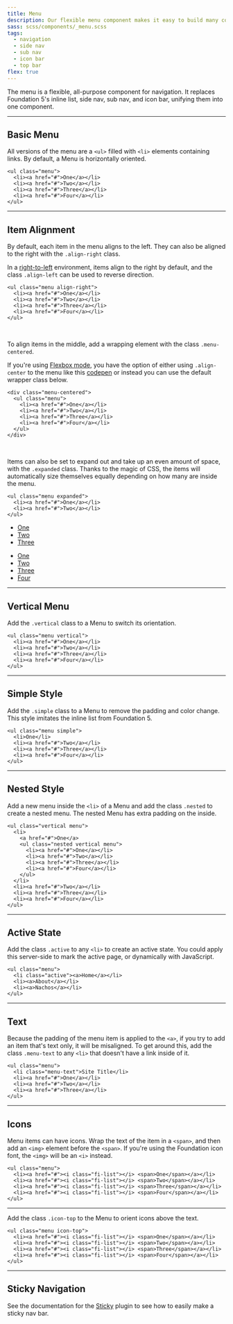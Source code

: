 ```yaml
---
title: Menu
description: Our flexible menu component makes it easy to build many common navigation patterns, all with the same markup.
sass: scss/components/_menu.scss
tags:
  - navigation
  - side nav
  - sub nav
  - icon bar
  - top bar
flex: true
---
```


The menu is a flexible, all-purpose component for navigation. It replaces Foundation 5's inline list, side nav, sub nav, and icon bar, unifying them into one component.

---

## Basic Menu

All versions of the menu are a `<ul>` filled with `<li>` elements containing links. By default, a Menu is horizontally oriented.

```html_example
<ul class="menu">
  <li><a href="#">One</a></li>
  <li><a href="#">Two</a></li>
  <li><a href="#">Three</a></li>
  <li><a href="#">Four</a></li>
</ul>
```

---

## Item Alignment

By default, each item in the menu aligns to the left. They can also be aligned to the right with the `.align-right` class.

<div class="warning callout">
  <p>In a <a href="rtl.html">right-to-left</a> environment, items align to the right by default, and the class <code>.align-left</code> can be used to reverse direction.</p>
</div>

```html_example
<ul class="menu align-right">
  <li><a href="#">One</a></li>
  <li><a href="#">Two</a></li>
  <li><a href="#">Three</a></li>
  <li><a href="#">Four</a></li>
</ul>
```

<br>

To align items in the middle, add a wrapping element with the class `.menu-centered`.

<div class="primary callout">
  <p>If you're using <a href="flexbox.html">Flexbox mode</a>, you have the option of either using <code>.align-center</code> to the menu like this <a href="http://codepen.io/IamManchanda/pen/jyGjmV">codepen</a> or instead you can use the default wrapper class below.</p>
</div>

```html_example
<div class="menu-centered">
  <ul class="menu">
    <li><a href="#">One</a></li>
    <li><a href="#">Two</a></li>
    <li><a href="#">Three</a></li>
    <li><a href="#">Four</a></li>
  </ul>
</div>
```

<br>

Items can also be set to expand out and take up an even amount of space, with the `.expanded` class. Thanks to the magic of CSS, the items will automatically size themselves equally depending on how many are inside the menu.

```html_example
<ul class="menu expanded">
  <li><a href="#">One</a></li>
  <li><a href="#">Two</a></li>
</ul>
```

<ul class="menu expanded">
  <li><a href="#0">One</a></li>
  <li><a href="#0">Two</a></li>
  <li><a href="#0">Three</a></li>
</ul>

<ul class="menu expanded">
  <li><a href="#0">One</a></li>
  <li><a href="#0">Two</a></li>
  <li><a href="#0">Three</a></li>
  <li><a href="#0">Four</a></li>
</ul>

---

## Vertical Menu

Add the `.vertical` class to a Menu to switch its orientation.

```html_example
<ul class="menu vertical">
  <li><a href="#">One</a></li>
  <li><a href="#">Two</a></li>
  <li><a href="#">Three</a></li>
  <li><a href="#">Four</a></li>
</ul>
```

---

## Simple Style

Add the `.simple` class to a Menu to remove the padding and color change. This style imitates the inline list from Foundation 5.

```html_example
<ul class="menu simple">
  <li>One</li>
  <li><a href="#">Two</a></li>
  <li><a href="#">Three</a></li>
  <li><a href="#">Four</a></li>
</ul>
```

---

## Nested Style

Add a new menu inside the `<li>` of a Menu and add the class `.nested` to create a nested menu. The nested Menu has extra padding on the inside.

```html_example
<ul class="vertical menu">
  <li>
    <a href="#">One</a>
    <ul class="nested vertical menu">
      <li><a href="#">One</a></li>
      <li><a href="#">Two</a></li>
      <li><a href="#">Three</a></li>
      <li><a href="#">Four</a></li>
    </ul>
  </li>
  <li><a href="#">Two</a></li>
  <li><a href="#">Three</a></li>
  <li><a href="#">Four</a></li>
</ul>
```

---

## Active State

Add the class `.active` to any `<li>` to create an active state. You could apply this server-side to mark the active page, or dynamically with JavaScript.

```html_example
<ul class="menu">
  <li class="active"><a>Home</a></li>
  <li><a>About</a></li>
  <li><a>Nachos</a></li>
</ul>
```

---

## Text

Because the padding of the menu item is applied to the `<a>`, if you try to add an item that's text only, it will be misaligned. To get around this, add the class `.menu-text` to any `<li>` that doesn't have a link inside of it.

```html_example
<ul class="menu">
  <li class="menu-text">Site Title</li>
  <li><a href="#">One</a></li>
  <li><a href="#">Two</a></li>
  <li><a href="#">Three</a></li>
</ul>
```

---

## Icons

Menu items can have icons. Wrap the text of the item in a `<span>`, and then add an `<img>` element before the `<span>`. If you're using the Foundation icon font, the `<img>` will be an `<i>` instead.

```html_example
<ul class="menu">
  <li><a href="#"><i class="fi-list"></i> <span>One</span></a></li>
  <li><a href="#"><i class="fi-list"></i> <span>Two</span></a></li>
  <li><a href="#"><i class="fi-list"></i> <span>Three</span></a></li>
  <li><a href="#"><i class="fi-list"></i> <span>Four</span></a></li>
</ul>
```

---

Add the class `.icon-top` to the Menu to orient icons above the text.

```html_example
<ul class="menu icon-top">
  <li><a href="#"><i class="fi-list"></i> <span>One</span></a></li>
  <li><a href="#"><i class="fi-list"></i> <span>Two</span></a></li>
  <li><a href="#"><i class="fi-list"></i> <span>Three</span></a></li>
  <li><a href="#"><i class="fi-list"></i> <span>Four</span></a></li>
</ul>
```
---

## Sticky Navigation

See the documentation for the [Sticky](sticky.html#sticky-navigation) plugin to see how to easily make a sticky nav bar.
